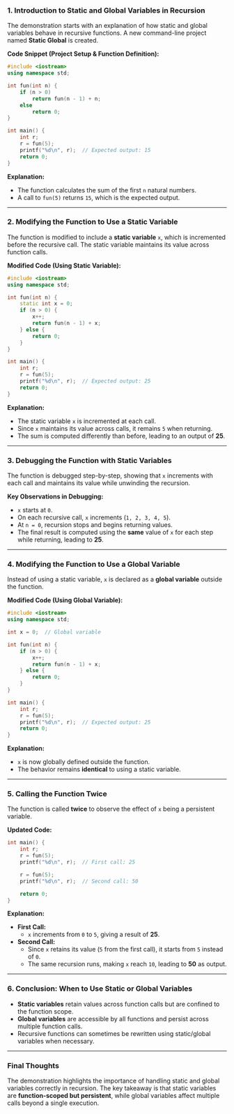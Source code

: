 ### **1. Introduction to Static and Global Variables in Recursion**

The demonstration starts with an explanation of how static and global variables behave in recursive functions. A new command-line project named **Static Global** is created.

**Code Snippet (Project Setup & Function Definition):**

```cpp
#include <iostream>
using namespace std;

int fun(int n) {
    if (n > 0)
        return fun(n - 1) + n;
    else
        return 0;
}

int main() {
    int r;
    r = fun(5);
    printf("%d\n", r);  // Expected output: 15
    return 0;
}
```

**Explanation:**

- The function calculates the sum of the first `n` natural numbers.
- A call to `fun(5)` returns `15`, which is the expected output.

---

### **2. Modifying the Function to Use a Static Variable**

The function is modified to include a **static variable** `x`, which is incremented before the recursive call. The static variable maintains its value across function calls.

**Modified Code (Using Static Variable):**

```cpp
#include <iostream>
using namespace std;

int fun(int n) {
    static int x = 0;
    if (n > 0) {
        x++;
        return fun(n - 1) + x;
    } else {
        return 0;
    }
}

int main() {
    int r;
    r = fun(5);
    printf("%d\n", r);  // Expected output: 25
    return 0;
}
```

**Explanation:**

- The static variable `x` is incremented at each call.
- Since `x` maintains its value across calls, it remains `5` when returning.
- The sum is computed differently than before, leading to an output of **25**.

---

### **3. Debugging the Function with Static Variables**

The function is debugged step-by-step, showing that `x` increments with each call and maintains its value while unwinding the recursion.

**Key Observations in Debugging:**

- `x` starts at `0`.
- On each recursive call, `x` increments (`1, 2, 3, 4, 5`).
- At `n = 0`, recursion stops and begins returning values.
- The final result is computed using the **same** value of `x` for each step while returning, leading to **25**.

---

### **4. Modifying the Function to Use a Global Variable**

Instead of using a static variable, `x` is declared as a **global variable** outside the function.

**Modified Code (Using Global Variable):**

```cpp
#include <iostream>
using namespace std;

int x = 0;  // Global variable

int fun(int n) {
    if (n > 0) {
        x++;
        return fun(n - 1) + x;
    } else {
        return 0;
    }
}

int main() {
    int r;
    r = fun(5);
    printf("%d\n", r);  // Expected output: 25
    return 0;
}
```

**Explanation:**

- `x` is now globally defined outside the function.
- The behavior remains **identical** to using a static variable.

---

### **5. Calling the Function Twice**

The function is called **twice** to observe the effect of `x` being a persistent variable.

**Updated Code:**

```cpp
int main() {
    int r;
    r = fun(5);
    printf("%d\n", r);  // First call: 25

    r = fun(5);
    printf("%d\n", r);  // Second call: 50

    return 0;
}
```

**Explanation:**

- **First Call:**
  - `x` increments from `0` to `5`, giving a result of **25**.
- **Second Call:**
  - Since `x` retains its value (`5` from the first call), it starts from `5` instead of `0`.
  - The same recursion runs, making `x` reach `10`, leading to **50** as output.

---

### **6. Conclusion: When to Use Static or Global Variables**

- **Static variables** retain values across function calls but are confined to the function scope.
- **Global variables** are accessible by all functions and persist across multiple function calls.
- Recursive functions can sometimes be rewritten using static/global variables when necessary.

---

### **Final Thoughts**

The demonstration highlights the importance of handling static and global variables correctly in recursion. The key takeaway is that static variables are **function-scoped but persistent**, while global variables affect multiple calls beyond a single execution.
